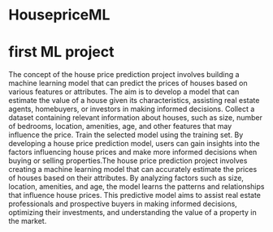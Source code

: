 # HousepriceML
# first ML project
The concept of the house price prediction project involves building a machine learning model that can predict the prices of houses based on various features or attributes. The aim is to develop a model that can estimate the value of a house given its characteristics, assisting real estate agents, homebuyers, or investors in making informed decisions. Collect a dataset containing relevant information about houses, such as size, number of bedrooms, location, amenities, age, and other features that may influence the price. Train the selected model using the training set. By developing a house price prediction model, users can gain insights into the factors influencing house prices and make more informed decisions when buying or selling properties.The house price prediction project involves creating a machine learning model that can accurately estimate the prices of houses based on their attributes. By analyzing factors such as size, location, amenities, and age, the model learns the patterns and relationships that influence house prices. This predictive model aims to assist real estate professionals and prospective buyers in making informed decisions, optimizing their investments, and understanding the value of a property in the market.
